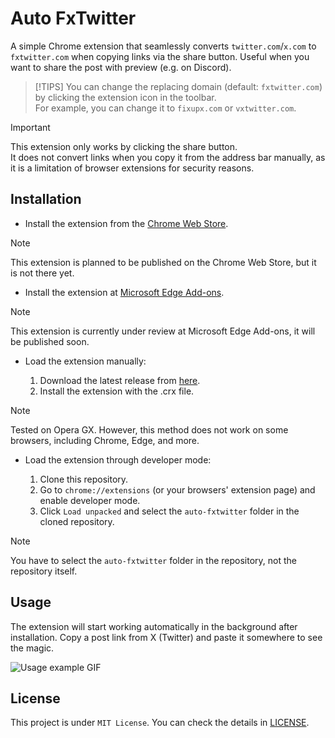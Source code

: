 # Auto FxTwitter

A simple Chrome extension that seamlessly converts `twitter.com`/`x.com` to `fxtwitter.com` when copying links via the share button. Useful when you want to share the post with preview (e.g. on Discord).

> [!TIPS]
You can change the replacing domain (default: `fxtwitter.com`) by clicking the extension icon in the toolbar.  
For example, you can change it to `fixupx.com` or `vxtwitter.com`.

> [!IMPORTANT]
This extension only works by clicking the share button.  
It does not convert links when you copy it from the address bar manually, as it is a limitation of browser extensions for security reasons.

## Installation

- Install the extension from the [Chrome Web Store](https://github.com/itsrqtl/auto-fxtwitter).

> [!NOTE]
This extension is planned to be published on the Chrome Web Store, but it is not there yet.

- Install the extension at [Microsoft Edge Add-ons](https://github.com/itsrqtl/auto-fxtwitter).

> [!NOTE]
This extension is currently under review at Microsoft Edge Add-ons, it will be published soon.

- Load the extension manually:

    1. Download the latest release from [here](https://github.com/itsrqtl/auto-fxtwitter/releases).
    2. Install the extension with the .crx file.

> [!NOTE]
Tested on Opera GX. However, this method does not work on some browsers, including Chrome, Edge, and more.

- Load the extension through developer mode:

    1. Clone this repository.
    2. Go to `chrome://extensions` (or your browsers' extension page) and enable developer mode.
    3. Click `Load unpacked` and select the `auto-fxtwitter` folder in the cloned repository.

> [!NOTE]
You have to select the `auto-fxtwitter` folder in the repository, not the repository itself.

## Usage

The extension will start working automatically in the background after installation. Copy a post link from X (Twitter) and paste it somewhere to see the magic.

![Usage example GIF](/.github/assets/example.gif)

## License

This project is under `MIT License`. You can check the details in [LICENSE](/LICENSE).
